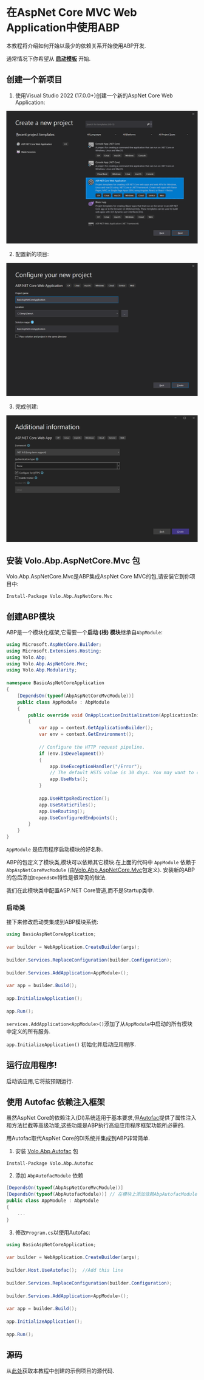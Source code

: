 # 在AspNet Core MVC Web Application中使用ABP

本教程将介绍如何开始以最少的依赖关系开始使用ABP开发.

通常情况下你希望从 **[启动模板](Getting-Started-AspNetCore-MVC-Template.md)** 开始.

## 创建一个新项目

1. 使用Visual Studio 2022 (17.0.0+)创建一个新的AspNet Core Web Application:

![](images/create-new-aspnet-core-application-v2.png)

2. 配置新的项目:

![](images/select-empty-web-application-v2.png)

3. 完成创建:

![](images/create-aspnet-core-application.png)


## 安装 Volo.Abp.AspNetCore.Mvc 包

Volo.Abp.AspNetCore.Mvc是ABP集成AspNet Core MVC的包,请安装它到你项目中:

````
Install-Package Volo.Abp.AspNetCore.Mvc
````

## 创建ABP模块

ABP是一个模块化框架,它需要一个**启动 (根) 模块**继承自``AbpModule``:

````C#
using Microsoft.AspNetCore.Builder;
using Microsoft.Extensions.Hosting;
using Volo.Abp;
using Volo.Abp.AspNetCore.Mvc;
using Volo.Abp.Modularity;

namespace BasicAspNetCoreApplication
{
    [DependsOn(typeof(AbpAspNetCoreMvcModule))]
    public class AppModule : AbpModule
    {
        public override void OnApplicationInitialization(ApplicationInitializationContext context)
        {
            var app = context.GetApplicationBuilder();
            var env = context.GetEnvironment();

            // Configure the HTTP request pipeline.
            if (env.IsDevelopment())
            {
                app.UseExceptionHandler("/Error");
                // The default HSTS value is 30 days. You may want to change this for production scenarios, see https://aka.ms/aspnetcore-hsts.
                app.UseHsts();
            }

            app.UseHttpsRedirection();
            app.UseStaticFiles();
            app.UseRouting();
            app.UseConfiguredEndpoints();
        }
    }
}
````

``AppModule`` 是应用程序启动模块的好名称.

ABP的包定义了模块类,模块可以依赖其它模块.在上面的代码中 ``AppModule`` 依赖于 ``AbpAspNetCoreMvcModule`` (由[Volo.Abp.AspNetCore.Mvc](https://www.nuget.org/packages/Volo.Abp.AspNetCore.Mvc)包定义). 安装新的ABP的包后添加``DependsOn``特性是很常见的做法.

我们在此模块类中配置ASP.NET Core管道,而不是Startup类中.

### 启动类

接下来修改启动类集成到ABP模块系统:

````C#
using BasicAspNetCoreApplication;

var builder = WebApplication.CreateBuilder(args);

builder.Services.ReplaceConfiguration(builder.Configuration);

builder.Services.AddApplication<AppModule>();

var app = builder.Build();

app.InitializeApplication();

app.Run();

````

``services.AddApplication<AppModule>()``添加了从``AppModule``中启动的所有模块中定义的所有服务.

``app.InitializeApplication()`` 初始化并启动应用程序.

## 运行应用程序!

启动该应用,它将按预期运行.

## 使用 Autofac 依赖注入框架

虽然AspNet Core的依赖注入(DI)系统适用于基本要求,但[Autofac](https://autofac.org/)提供了属性注入和方法拦截等高级功能,这些功能是ABP执行高级应用程序框架功能所必需的.

用Autofac取代AspNet Core的DI系统并集成到ABP非常简单.

1. 安装 [Volo.Abp.Autofac](https://www.nuget.org/packages/Volo.Abp.Autofac) 包

````
Install-Package Volo.Abp.Autofac
````

2. 添加 ``AbpAutofacModule`` 依赖

````C#
[DependsOn(typeof(AbpAspNetCoreMvcModule))]
[DependsOn(typeof(AbpAutofacModule))] // 在模块上添加依赖AbpAutofacModule
public class AppModule : AbpModule
{
    ...
}
````

3. 修改``Program.cs``以使用Autofac:

````C#
using BasicAspNetCoreApplication;

var builder = WebApplication.CreateBuilder(args);

builder.Host.UseAutofac();  //Add this line

builder.Services.ReplaceConfiguration(builder.Configuration);

builder.Services.AddApplication<AppModule>();

var app = builder.Build();

app.InitializeApplication();

app.Run();
````

## 源码

从[此处](https://github.com/abpframework/abp-samples/tree/master/BasicAspNetCoreApplication)获取本教程中创建的示例项目的源代码.
